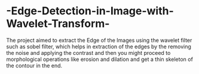 # -Edge-Detection-in-Image-with-Wavelet-Transform-
 The project aimed to extract the Edge of the Images using the wavelet filter such as sobel filter, which helps in extraction of the edges by the removing the noise and applying the contrast and then you might proceed to morphological operations like erosion and dilation and get a thin skeleton of the contour in the end. 
